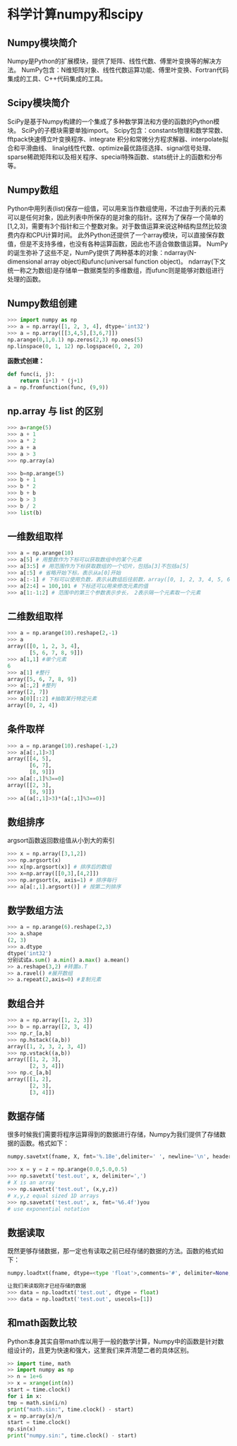 # 科学计算numpy和scipy

## Numpy模块简介
Numpy是Python的扩展模块，提供了矩阵、线性代数、傅里叶变换等的解决方法。
NumPy包含：N维矩阵对象、线性代数运算功能、傅里叶变换、Fortran代码集成的工具、C++代码集成的工具。

## Scipy模块简介
SciPy是基于Numpy构建的一个集成了多种数学算法和方便的函数的Python模块。 SciPy的子模块需要单独import。
Scipy包含：constants物理和数学常数、fftpack快速傅立叶变换程序、integrate 积分和常微分方程求解器、interpolate拟合和平滑曲线、
linalg线性代数、optimize最优路径选择、signal信号处理、sparse稀疏矩阵和以及相关程序、special特殊函数、stats统计上的函数和分布等。

## Numpy数组
Python中用列表(list)保存一组值，可以用来当作数组使用，不过由于列表的元素可以是任何对象，因此列表中所保存的是对象的指针。这样为了保存一个简单的[1,2,3]，需要有3个指针和三个整数对象。对于数值运算来说这种结构显然比较浪费内存和CPU计算时间。
此外Python还提供了一个array模块，可以直接保存数值，但是不支持多维，也没有各种运算函数，因此也不适合做数值运算。
NumPy的诞生弥补了这些不足，NumPy提供了两种基本的对象：ndarray(N-dimensional array object)和ufunc(universal function object)。 ndarray(下文统一称之为数组)是存储单一数据类型的多维数组，而ufunc则是能够对数组进行处理的函数。

## Numpy数组创建
```python
>>> import numpy as np
>>> a = np.array([1, 2, 3, 4], dtype='int32')
>>> a = np.array([[3,4,5],[3,6,7]])
np.arange(0,1,0.1) np.zeros(2,3) np.ones(5)
np.linspace(0, 1, 12) np.logspace(0, 2, 20)
```

**函数式创建：**
```python
def func(i, j):
    return (i+1) * (j+1)
a = np.fromfunction(func, (9,9))
```

## np.array 与 list 的区别
```python
>>> a=range(5)
>>> a + 1
>>> a * 2
>>> a + a
>>> a > 3
>>> np.array(a)

>>> b=np.arange(5)
>>> b + 1
>>> b * 2
>>> b + b
>>> b > 3
>>> b / 2
>>> list(b)
```

## 一维数组取样
```python
>>> a = np.arange(10)
>>> a[5] # 用整数作为下标可以获取数组中的某个元素
>>> a[3:5] # 用范围作为下标获取数组的一个切片，包括a[3]不包括a[5]
>>> a[:5] # 省略开始下标，表示从a[0]开始
>>> a[:-1] # 下标可以使用负数，表示从数组后往前数，array([0, 1, 2, 3, 4, 5, 6, 7, 8])
>>> a[2:4] = 100,101 # 下标还可以用来修改元素的值
>>> a[1:-1:2] # 范围中的第三个参数表示步长， 2表示隔一个元素取一个元素
```

## 二维数组取样
```python
>>> a = np.arange(10).reshape(2,-1)
>>> a
array([[0, 1, 2, 3, 4],
       [5, 6, 7, 8, 9]])
>>> a[1,1] #单个元素
6
>>> a[1] #整行
array([5, 6, 7, 8, 9])
>>> a[:,2] #整列
array([2, 7])
>>> a[0][::2] #抽取某行特定元素
array([0, 2, 4])
```

## 条件取样
```python
>>> a = np.arange(10).reshape(-1,2)
>>> a[a[:,1]>3]
array([[4, 5],
       [6, 7],
       [8, 9]])
>>> a[a[:,1]%3==0]
array([[2, 3],
       [8, 9]])
>>> a[(a[:,1]>3)*(a[:,1]%3==0)]
```

## 数组排序
argsort函数返回数组值从小到大的索引
```python
>>> x = np.array([3,1,2])
>>> np.argsort(x)
>>> x[np.argsort(x)] # 排序后的数组
>>> x=np.array([[0,3],[4,2]])
>>> np.argsort(x, axis=1) # 排序每行
>>> a[a[:,1].argsort()] # 按第二列排序
```

## 数学数组方法
```python
>>> a = np.arange(6).reshape(2,3)
>>> a.shape 
(2, 3)
>>> a.dtype 
dtype('int32')
分别试试a.sum() a.min() a.max() a.mean()
>> a.reshape(3,2) #转置a.T
>> a.ravel() #展开数组
>> a.repeat(2,axis=0) #复制元素
```

## 数组合并
```python
>>> a = np.array([1, 2, 3])
>>> b = np.array([2, 3, 4])
>>> np.r_[a,b]
>>> np.hstack((a,b))
array([1, 2, 3, 2, 3, 4])
>>> np.vstack((a,b))
array([[1, 2, 3],
       [2, 3, 4]])
>>> np.c_[a,b]
array([[1, 2],
       [2, 3],
       [3, 4]])
```

## 数据存储
很多时候我们需要将程序运算得到的数据进行存储，Numpy为我们提供了存储数据的函数。格式如下：
```python
numpy.savetxt(fname, X, fmt='%.18e',delimiter=' ', newline='\n', header='',footer='', comments='# ')

>>> x = y = z = np.arange(0.0,5.0,0.5)
>>> np.savetxt('test.out', x, delimiter=',')
# X is an array
>>> np.savetxt('test.out', (x,y,z))
# x,y,z equal sized 1D arrays
>>> np.savetxt('test.out', x, fmt='%6.4f')you
# use exponential notation
```

## 数据读取
既然更够存储数据，那一定也有读取之前已经存储的数据的方法。函数的格式如下：
```python
numpy.loadtxt(fname, dtype=<type 'float'>,comments='#', delimiter=None,converters=None, skiprows=0, usecols=None,unpack=False, ndmin=0)

让我们来读取刚才已经存储的数据
>>> data = np.loadtxt('test.out', dtype = float)
>>> data = np.loadtxt('test.out', usecols=[1])
```

## 和math函数比较
Python本身其实自带math库以用于一般的数学计算，Numpy中的函数是针对数组设计的，且更为快速和强大，这里我们来弄清楚二者的具体区别。
```python
>> import time, math
>> import numpy as np
>> n = 1e+6
>> x = xrange(int(n))
start = time.clock()
for i in x:
tmp = math.sin(i/n)
print("math.sin:", time.clock() - start)
x = np.array(x)/n
start = time.clock()
np.sin(x)
print("numpy.sin:", time.clock() - start)
```
